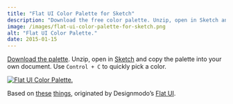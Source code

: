 ```yaml
---
title: "Flat UI Color Palette for Sketch"
description: "Download the free color palette. Unzip, open in Sketch and copy into your own document."
image: /images/flat-ui-color-palette-for-sketch.png
alt: "Flat UI Color Palette."
date: 2015-01-15
---
```

[Download the palette](https://github.com/huphtur/Sketch-Flat-UI-Color-Palette/archive/master.zip). Unzip, open in [Sketch](http://bohemiancoding.com/sketch/) and copy the palette into your own document. Use `Control + C` to quickly pick a color.

[![Flat UI Color Palette.](/images/flat-ui-color-palette-for-sketch.png)](https://github.com/huphtur/Sketch-Flat-UI-Color-Palette/archive/master.zip)

Based on [these](http://flatuicolors.co) [things](http://flatuicolors.com), originated by Designmodo’s [Flat UI](http://designmodo.com/flat/).
